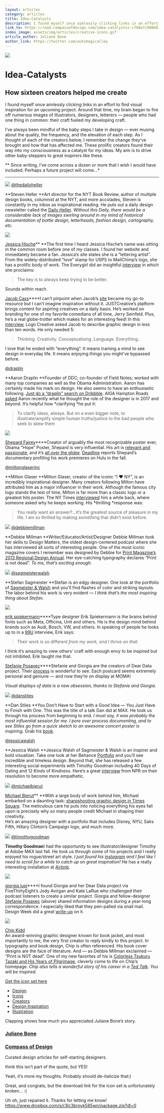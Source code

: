 ```yaml
---
layout: articles
category: articles
title: Idea-Catalysts
description: I found myself once aimlessly clicking links in an effort to find visual inspiration for an upcoming project. Around that time, my brain began to fire off numerous images of illustrators, designers, letterers people who had one thing in common their craft fueled my developing craft.
link_to: https://read.compassofdesign.com/idea-catalystss-cf68efc90668
index_image: assets/img/articles/creative-icons.gif
article_author: Juliane Bone
author_link: https://twitter.com/automagicalley
---
```

![](https://cdn-images-1.medium.com/max/800/1*Kz3fhW3ReHEu0IuyasHc3w.gif)

# Idea-Catalysts

## How sixteen creators helped me create

I found myself once aimlessly clicking links in an effort to find visual
inspiration for an upcoming project. Around that time, my brain began to fire
off numerous images of illustrators, designers, letterers — people who had one
thing in common: their craft fueled my developing craft.

I’ve always been mindful of the baby steps I take in design — ever musing about
the quality, the frequency, and the elevation of each step. As I thought of each
of the creators below, I remember the change they’ve brought and how that has
affected me. These prolific creators found their way into my consciousness as a
catalyst for my ideas. My aim is to drive other baby-steppers to great inspirers
like these.

** Since writing, I’ve come across a dozen or more that I wish I would have
included. Perhaps a future project will come…*

*****

![](https://cdn-images-1.medium.com/max/800/1*_77utl8QsYjXrlaC44_YBA.jpeg)
<span class="figcaption_hack">[@thedailyheller](http://twitter.com/thedailyheller)</span>

**Steven Heller **Art director for the NYT Book Review, author of multiple
design books, columnist at the NYT, and more accolades, Steven is constantly in
my inbox as inspirational reading. He puts out a daily design newsletter called
the [Daily Heller](http://www.printmag.com/daily-heller-newsletter/). *Without
this Daily, there would be a considerable lack of images swirling around in my
mind of historical documentation of bottle design, letterheads, fashion design,
cartography, etc.*

![](https://cdn-images-1.medium.com/max/800/1*0tbZYe8erJTSs06l82yXsA.jpeg)

[Jessica Hische](https://medium.com/@jessicahische)** **The first time I heard
Jessica Hische’s name was sitting in the common room before one of my classes. I
found her website and immediately became a fan. Jessica’s site states she is a
“lettering artist”. From the widely-distributed “love” stamp for USPS to
MailChimp’s logo, she has a prolific body of work. The Everygirl did an
insightful
[interview](http://theeverygirl.com/letterer-and-type-designer-jessica-hische)
in which she proclaims:

> The key is to always keep trying to be better.

Sounds within reach.

[Jacob Cass](https://medium.com/@justcreative)****I can’t pinpoint when Jacob’s
[site](http://www.justcreative.com/) became my go-to resource but I can’t
imagine inspiration without it. JUSTCreative’s platform brings content for
aspiring creatives on a daily basis. He’s worked on branding for one of my
favorite comedians of all time, Jerry Seinfeld. Plus, he’s a real globe-trotter
which makes for an interesting feed! In this
[interview](http://www.thelogocreative.co.uk/designer-interview-with-jacob-cass),
Logo Creative asked Jacob to describe graphic design in less than ten words. He
only needed 5:

> Thinking. Creativity. Conceptualising. Language. Everything..

I love that he ended with “everything”. It means training a mind to see design
in everyday life. It means enjoying things you might’ve bypassed before.

<span class="figcaption_hack">[@draplin](http://twitter.com/draplin)</span>

**Aaron Draplin **Founder of DDC; co-founder of Field Notes; worked with many
top companies as well as the Obama Administration. Aaron has certainly made his
mark on design. He also seems to have an enthusiastic following. [Just do a
“draplin” search on Dribbble](https://dribbble.com/search?q=draplin). AIGA
Hampton Roads
[asked](http://altdaily.com/the-man-who-made-us-fall-in-love-with-taking-notes-aaron-draplin-is-coming-to-hampton-roads-in-april/)
Aaron recently what he thought the role of the designer is in 2017 and beyond.
It’s helpful how *clarifying *he put it:

> To clarify ideas, always. But on a even bigger note, to illustrate/amplify
> simple human truths/justice to the bad people who seek to skew them

![](https://cdn-images-1.medium.com/max/800/1*65W03sZdSrhc6bdv18FO_A.jpeg)

[Shepard Fairey](https://medium.com/@obeygiant)****Creator of arguably the most
recognizable poster ever, Obama “Hope” Poster, Shepard is very influential. His
art is [relevant and passionate](https://obeygiant.com/exhibitions/), and it’s
[all over the globe](https://obeygiant.com/engineering/sightings/).
[Deadline](http://deadline.com/2017/07/hulu-fall-premiere-dates-mindy-project-marvels-runaways-1202132101/)
reports Shepard’s documentary profiling his work premieres on Hulu in the fall.

<span class="figcaption_hack">[@miltonglaserinc](http://twitter.com/miltonglaserinc)</span>

**Milton Glaser **Milton Glaser, creator of the iconic “I ❤ NY”, is an
incredibly inspirational designer. Many creators following Milton have
attributed him as a major influencer in their work. Although the famous city
logo stands the test of time, Milton is far more than a classic logo or a
greatest hits poster. The NY Times
[interviewed](https://www.nytimes.com/2016/07/31/nyregion/milton-glaser-still-hearts-new-york.html?_r=0.)
him a while back, where someone asked why he keeps working. His *thrilling
*response was:

> You really want an answer?…It’s the greatest source of pleasure in my life. I am
> so thrilled by making something that didn’t exist before.

![](https://cdn-images-1.medium.com/max/800/1*J6Ovp_Zbn2J6OWbaaubUFg.jpeg)
<span class="figcaption_hack">[@debbiemillman](http://twitter.com/debbiemillman)</span>

**Debbie Millman **Writer/Educator/Artist/Designer Debbie Millman took her
skills to Design Matters, the oldest design-centered podcast where she has
interviewed all sorts of interesting people. One of the most iconic magazine
covers I remember was designed by Debbie for [Print Magazine’s 2013 Regional
Design Annual](http://www.printmag.com/imprint/the-rda-is-here). Her
eye-catching typography declares “Print is not dead”. *To me, that’s exciting
enough.*

![](https://cdn-images-1.medium.com/max/800/1*qXTfLrgfkI4d-TNuSCKqww.jpeg)
<span class="figcaption_hack">[@sagmeisterwalsh](http://twitter.com/sagmeisterwalsh)</span>

**Stefan Sagmeister **Stefan is an edgy designer. One look at the portfolio of
[Sagmeister & Walsh](http://www.sagmeisterwalsh.com/) and you’ll find flashes of
color and striking layouts. The labor behind his work is very evident — *I think
that’s the most inspiring thing about Stefan.*

![](https://cdn-images-1.medium.com/max/800/1*9jDImx_f1Up44ZFrI_eQDA.jpeg)

[erik spiekermann](https://medium.com/@espiekermann)****Type designer Erik
Spiekermann is the brains behind fonts such as Meta, Officina, Unit and others.
He is the design mind behind brands such as Audi, Bosch, VW, and others. In
speaking of people he looks up to in a
[99U](http://99u.com/articles/55323/erik-spiekermann-no-free-pitches) interview,
Erik says:

> Their work is so differe*nt from my work, and I thrive on that.*

I think it’s amazing to view others’ craft with enough envy to be inspired but
not inhibited. Erik taught me that.

[Stefanie Posavec](https://medium.com/@stefpos)****Stefanie and Giorgia are the
creators of Dear Data project. Their [process](http://www.dear-data.com/) is
wonderful to see. Each postcard seems extremely personal and geniune — and now
they’re on display at MOMA!

*Visual displays of data is a new obsession, thanks to Stefanie and Giorgia.*

![](https://cdn-images-1.medium.com/max/800/1*aRoZ3tptnRIA8rc9pvrHIg.jpeg)
<span class="figcaption_hack">[@danstiles](http://twitter.com/danstiles)</span>

**Dan Stiles **You Don’t Have to Start with a Good Idea — You Just Have to
Finish with One. This was the title of a talk Dan did at MAX. He took us through
his process from beginning to end. *I must say, it was probably the most
influential session for me. I pore over process documenting, and to see Stiles
go from a quick sketch to an awesome concert poster is inspiring.* Grab his
[book](http://www.danstiles.com/mainshop/anpggqyeioi3dnszrmxfi0tuttwkiq).

<span class="figcaption_hack">[@jessicawalsh](http://twitter.com/jessicawalsh)</span>

**Jessica Walsh **Jessica Walsh of Sagmeister & Walsh is an inspirer and bold
visualizer. Take one look at her Behance
[Portfolio](https://www.behance.net/jessicawalsh) and you’ll see incredible and
timeless design. Beyond that, she has released a few interesting social
experiments with Timothy Goodman including 40 Days of Dating and 12 Kinds of
Kindness. Here’s a great [interview](https://n.pr/1OxtDzx) from NPR on their
resolution to become more empathetic.

![](https://cdn-images-1.medium.com/max/800/1*89ZijOtb89rNa-bobe0U6w.jpeg)
<span class="figcaption_hack">[@michaelbierut](http://twitter.com/michaelbierut)</span>

[Michael Bierut](https://medium.com/@michaelbierut)** **With a large body of
work behind him, Michael embarked on a daunting task: [sharpshooting graphic
design in Times
Square](http://nymag.com/daily/intelligencer/2015/11/graphic-designer-in-times-square.html).
The meticulous care he puts into noticing everything his eyes fall upon is
precisely why so many people credit Michael in shaping their creativity.<br>
He’s an amazing designer with a portfolio that includes Disney, NYU, Saks Fifth,
Hillary Clinton’s Campaign logo, and much more.

![](https://cdn-images-1.medium.com/max/800/1*Vgp-r9q69Aq1YlqAmT8WYg.jpeg)
<span class="figcaption_hack">[@timothygoodman](http://twitter.com/timothygoodman)</span>

**Timothy Goodman**I had the opportunity to see illustrator/designer Timothy at
Adobe MAX last fall. He took us through some of his projects and I really
enjoyed his rogue/street art style. *I just found his
*[instagram](https://www.instagram.com/timothygoodman/)* and I feel like I need
to scroll for a while to catch up on great inspiration!* He has a really
interesting installation at [Airbnb](http://tgoodman.com/work/airbnb).

![](https://cdn-images-1.medium.com/max/800/1*AgsDo5PTuAn5Rsj81fqI5g.jpeg)

[giorgia lupi](https://medium.com/@giorgialupi)****I found Giorgia and her Dear
Data project via FiveThirtyEight’s Jody Avirgan and Kate LaRue who challenged
their podcast listeners to create a similar project. Giorgia and fellow-designer
[Stefanie Posavec](https://medium.com/@stefpos) (above) shared information
designs during a year-long correspondence. I especially liked that they
pen-palled via snail mail. Design Week did a great
[write-up](https://www.designweek.co.uk/inspiration/dear-data-giorgia-lupi-stefanie-posavec)
on it.

![](https://cdn-images-1.medium.com/max/800/1*h8nRGoKitXGUHIZz7N-b6A.jpeg)

[Chip Kidd](https://medium.com/@chipkidd)<br> An award-winning graphic designer
known for book jacket, and most importantly to me, the very first creator to
reply kindly to this project. In typography and book design, Chip is often
referenced. His book cover designs are the face of literature. And — as Debbie
Millman exclaimed — “Print is NOT dead”. One of my new favorites of his is
[Colorless Tsukuru Tazaki and His Years of
Pilgrimage](http://spinemagazine.co/articles/chip-kidd), cleverly come to life
on Chip’s homepage. *Chip also tells a wonderful story of his career in a *[Ted
Talk](https://www.ted.com/talks/chip_kidd_designing_books_is_no_laughing_matter_ok_it_is/transcript)*.
You will be inspired.*

[Get the icon set here](http://jbonedesign.com/creative-icons-set)

* [Design](https://read.compassofdesign.com/tagged/design?source=post)
* [Icons](https://read.compassofdesign.com/tagged/icons?source=post)
* [Creators](https://read.compassofdesign.com/tagged/creators?source=post)
* [Design
Inspiration](https://read.compassofdesign.com/tagged/design-inspiration?source=post)
* [Illustration](https://read.compassofdesign.com/tagged/illustration?source=post)

Clapping shows how much you appreciated Juliane Bone’s story.

### [Juliane Bone](https://read.compassofdesign.com/@julianebone)

### [Compass of Design](https://read.compassofdesign.com/?source=footer_card)

Curated design articles for self-starting designers.

think this isn’t part of the quote, but YES!

Yeah, it’s more my thoughts. Probably should de-italicize that:)

Great, and congrats, but the download link for the icon set is unfortunately
broken… :(

Uh oh, just repaired it. Thanks for letting me know!
https://www.dropbox.com/s/r3lc3brpvk585wn/package.zip?dl=0
